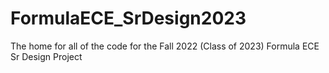 # FormulaECE_SrDesign2023
The home for all of the code for the Fall 2022 (Class of 2023) Formula ECE Sr Design Project
